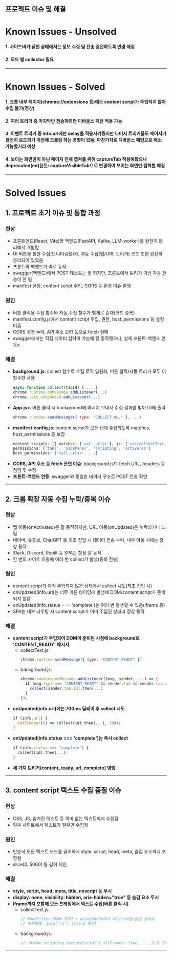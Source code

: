 ## 프로젝트 이슈 및 해결

# Known Issues - Unsolved

#### 1. 사이드바가 닫힌 상태에서는 정보 수집 및 전송 중단하도록 변경 예정
#### 2. 모드 별 collector 필요

---

# Known Issues - Solved

#### 1. 크롬 내부 페이지(chrome://extensions 등)에는 content script가 주입되지 않아 수집 불가(정상)
#### 2. 여러 트리거 중 마지막만 전송하려면 디바운스 패턴 적용 가능
#### 3. 이벤트 트리거 중 info.url에만 delay를 적용시켜뒀지만 나머지 트리거들도 페이지가 완전히 로드되기 이전에 크롤링 하는 경향이 있음: 마찬가지로 디바운스 패턴으로 해소 가능할거라 예상
#### 4. 보이는 화면만이 아닌 페이지 전체 캡쳐를 위해 captureTab 적용해봤으나 deprecated(ed)된듯: captureVisibleTab으로 변경하여 보이는 화면만 캡쳐할 예정

---

# Solved Issues
## 1. 프로젝트 초기 이슈 및 통합 과정

### 현상
- 프론트엔드(React, Vite)와 백엔드(FastAPI, Kafka, LLM-worker)를 완전히 분리해서 개발함
- UI 버튼을 통한 수집(모니터링용)과, 자동 수집(탭/URL 트리거) 코드 또한 완전히 분리되어 있었음
- 프론트와 백엔드가 따로 동작
- swagger(백엔드)에서 POST 테스트는 잘 되지만, 프론트에서 트리거 기반 자동 전송이 안 됨
- manifest 설정, content script 주입, CORS 등 환경 이슈 발생

### 원인
- 버튼 클릭용 수집 함수와 자동 수집 함수가 별개로 존재(코드 중복)
- manifest.config.js에서 content script 주입, 권한, host_permissions 등 설정 미흡
- CORS 설정 누락, API 주소 오타 등으로 fetch 실패
- swagger에서는 직접 데이터 입력이 가능해 잘 동작했으나, 실제 프론트-백엔드 연동x

### 해결
- **background.js**: collect 함수로 수집 로직 일원화, 버튼 클릭/자동 트리거 모두 이 함수만 사용
  ```js
  async function collect(tabId) { ... }
  chrome.runtime.onMessage.addListener(...)
  chrome.tabs.onUpdated.addListener(...)
  ```
- **App.jsx**: 버튼 클릭 시 background에 메시지 보내서 수집 결과를 받아 UI에 출력
  ```js
  chrome.runtime.sendMessage({ type: "COLLECT_ALL" }, ...)
  ```
- **manifest.config.js**: content script가 모든 탭에 주입되도록 matches, host_permissions 등 보강
  ```js
  content_scripts: [{ matches: ['<all_urls>'], js: ['src/collectText.js'], ... }]
  permissions: ['tabs', 'sidePanel', 'scripting', 'activeTab']
  host_permissions: ['<all_urls>', ...]
  ```
- **CORS, API 주소 등 fetch 관련 이슈**: background.js의 fetch URL, headers 등 점검 및 수정
- **프론트-백엔드 연동**: swagger와 동일한 데이터 구조로 POST 전송 확인

---


## 2. 크롬 확장 자동 수집 누락/중복 이슈

### 현상
- 탭 이동(onActivated)은 잘 동작하지만, URL 이동(onUpdated)은 누락되거나 느림
- 네이버, 유튜브, ChatGPT 등 최초 진입 시 데이터 전송 누락, 내부 이동 시에는 정상 동작
- Slack, Discord, Replit 등 SPA는 항상 잘 동작
- 한 번의 사이트 이동에 여러 번 collect가 발생(중복 전송)

### 원인
- content script가 아직 주입되지 않은 상태에서 collect 시도(최초 진입 시)
- onUpdated(info.url)는 너무 이른 타이밍에 발생해 DOM/content script가 준비되지 않음
- onUpdated(info.status === 'complete')는 여러 번 발생할 수 있음(iframe 등)
- SPA는 내부 라우팅 시 content script가 이미 주입된 상태라 정상 동작

### 해결
- **content script가 주입되어 DOM이 준비된 시점에 background로 'CONTENT_READY' 메시지**
  - collectText.js:
    ```js
    chrome.runtime.sendMessage({ type: "CONTENT_READY" });
    ```
  - background.js:
    ```js
    chrome.runtime.onMessage.addListener((msg, sender, ...) => {
      if (msg.type === "CONTENT_READY" && sender.tab && sender.tab.id) {
        collect(sender.tab.id).then(...)
      }
    });
    ```
- **onUpdated(info.url)에는 700ms 딜레이 후 collect 시도**
  ```js
  if (info.url) {
    setTimeout(() => collect(id).then(...), 700);
  }
  ```
- **onUpdated(info.status === 'complete')는 즉시 collect**
  ```js
  if (info.status === "complete") {
    collect(id).then(...);
  }
  ```
- **세 가지 트리거(content_ready, url, complete) 병행**

---


## 3. content script 텍스트 수집 품질 이슈

### 현상
- CSS, JS, 숨겨진 텍스트 등 의미 없는 텍스트까지 수집됨
- 일부 사이트에서 텍스트가 일부만 수집됨

### 원인
- 단순히 모든 텍스트 노드를 긁어와서 style, script, head, meta, 숨김 요소까지 포함됨
- slice(0, 5000) 등 길이 제한

### 해결
- **style, script, head, meta, title, noscript 등 무시**
- **display: none, visibility: hidden, aria-hidden="true" 등 숨김 요소 무시**
- **iframe까지 포함해 모든 프레임에서 텍스트 수집(버튼 클릭 시)**
  - collectText.js:
    ```js
    // NodeFilter.SHOW_TEXT + acceptNode에서 태그/스타일/숨김 필터링
    // 마지막에 .join("\n") (slice 제거)
    ```
  - background.js:
    ```js
    // chrome.scripting.executeScript({ allFrames: true, ... })로 프레임별 텍스트 합치기
    ```

---


